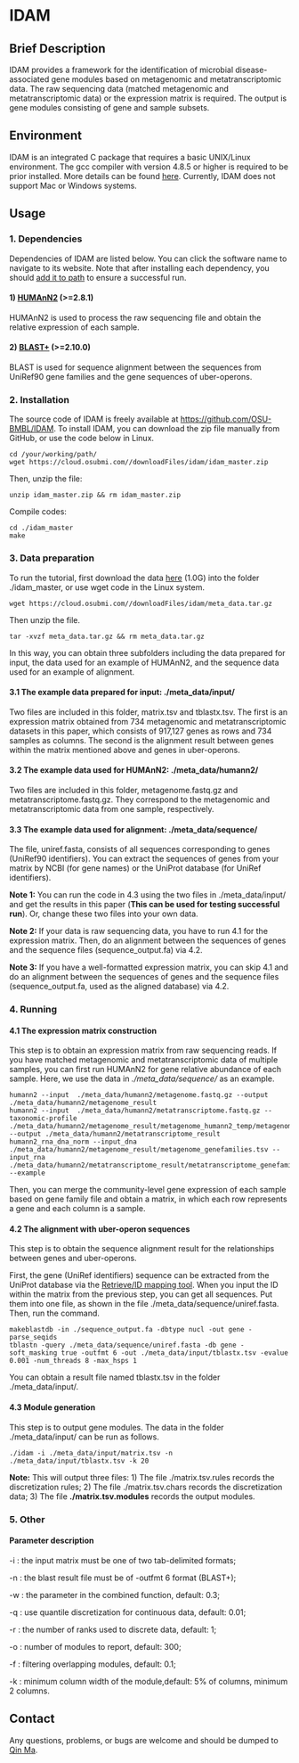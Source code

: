 # IDAM #
## Brief Description ##
IDAM provides a framework for the identification of microbial disease-associated gene modules based on metagenomic and metatranscriptomic data. The raw sequencing data (matched metagenomic and metatranscriptomic data) or the expression matrix is required. The output is gene modules consisting of gene and sample subsets.
## Environment ##
IDAM is an integrated C package that requires a basic UNIX/Linux environment. The gcc compiler with version 4.8.5 or higher is required to be prior installed. More details can be found [here](https://gcc.gnu.org/wiki/InstallingGCC). Currently, IDAM does not support Mac or Windows systems.
## Usage ##
### 1. Dependencies ###
Dependencies of IDAM are listed below. You can click the software name to navigate to its website. Note that after installing each dependency, you should [add it to path](https://unix.stackexchange.com/questions/26047/how-to-correctly-add-a-path-to-path) to ensure a successful run.
#### 1) [HUMAnN2](https://huttenhower.sph.harvard.edu/humann2) (>=2.8.1)
HUMAnN2 is used to process the raw sequencing file and obtain the relative expression of each sample.
#### 2) [BLAST+](https://ftp.ncbi.nlm.nih.gov/blast/executables/blast+/) (>=2.10.0) 
BLAST is used for sequence alignment between the sequences from UniRef90 gene families and the gene sequences of uber-operons.


### 2. Installation ###
The source code of IDAM is freely available at https://github.com/OSU-BMBL/IDAM. To install IDAM, you can download the zip file manually from GitHub, or use the code below in Linux.
   	 
	cd /your/working/path/ 
	wget https://cloud.osubmi.com//downloadFiles/idam/idam_master.zip

Then, unzip the file:

	unzip idam_master.zip && rm idam_master.zip

Compile codes:

	cd ./idam_master
	make


### 3. Data preparation ###
To run the tutorial, first download the data [here](https://cloud.osubmi.com//downloadFiles/idam/) (1.0G) into the folder ./idam_master, or use wget code in the Linux system.	
	
	wget https://cloud.osubmi.com//downloadFiles/idam/meta_data.tar.gz

Then unzip the file.
	
	tar -xvzf meta_data.tar.gz && rm meta_data.tar.gz

In this way, you can obtain three subfolders including the data prepared for input, the data used for an example of HUMAnN2, and the sequence data used for an example of alignment.
#### 3.1 The example data prepared for input:  ./meta_data/input/
Two files are included in this folder, matrix.tsv and tblastx.tsv. The first is an expression matrix obtained from 734 metagenomic and metatranscriptomic datasets in this paper, which consists of  917,127 genes as rows and 734 samples as columns. The second is the alignment result between genes within the matrix mentioned above and genes in uber-operons.
#### 3.2 The example data used for HUMAnN2: ./meta_data/humann2/
Two files are included in this folder, metagenome.fastq.gz and metatranscriptome.fastq.gz. They correspond to the metagenomic and metatranscriptomic data from one sample, respectively. 
#### 3.3 The example data used for alignment: ./meta_data/sequence/
The file, uniref.fasta,  consists of all sequences corresponding to genes (UniRef90 identifiers). You can extract the sequences of genes from your matrix by NCBI (for gene names) or the UniProt database (for UniRef identifiers).

**Note 1:** You can run the code in 4.3 using the two files in ./meta_data/input/ and get the results in this paper (**This can be used for testing successful run**). Or, change these two files into your own data.   

**Note 2:** If your data is raw sequencing data, you have to run 4.1 for the expression matrix. Then, do an alignment between the sequences of genes and the sequence files (sequence_output.fa) via 4.2.  

**Note 3:** If you have a well-formatted expression matrix, you can skip 4.1 and do an alignment between the sequences of genes and the sequence files (sequence_output.fa, used as the aligned database) via 4.2.  

### 4. Running ###
#### 4.1 The expression matrix construction ####
This step is to obtain an expression matrix from raw sequencing reads. If you have matched metagenomic and metatranscriptomic data of multiple samples, you can first run HUMAnN2 for gene relative abundance of each sample.  Here, we use the data in *./meta_data/sequence/* as an example.

	humann2 --input  ./meta_data/humann2/metagenome.fastq.gz --output ./meta_data/humann2/metagenome_result
	humann2 --input  ./meta_data/humann2/metatranscriptome.fastq.gz --taxonomic-profile ./meta_data/humann2/metagenome_result/metagenome_humann2_temp/metagenome_metaphlan_bugs_list.tsv --output ./meta_data/humann2/metatranscriptome_result
	humann2_rna_dna_norm --input_dna ./meta_data/humann2/metagenome_result/metagenome_genefamilies.tsv --input_rna ./meta_data/humann2/metatranscriptome_result/metatranscriptome_genefamilies.tsv --example 

Then, you can merge the community-level gene expression of each sample based on gene family file and obtain a matrix, in which each row represents a gene and each column is a sample.

 
#### 4.2 The alignment with uber-operon sequences ####
This step is to obtain the sequence alignment result for the relationships between genes and uber-operons. 

First, the gene (UniRef identifiers) sequence can be extracted from the UniProt database via the [Retrieve/ID mapping tool](https://www.uniprot.org/uploadlists/). When you input the ID within the matrix from the previous step, you can get all sequences. Put them into one file, as shown in the file ./meta_data/sequence/uniref.fasta. Then, run the command.

	makeblastdb -in ./sequence_output.fa -dbtype nucl -out gene -parse_seqids
	tblastn -query ./meta_data/sequence/uniref.fasta -db gene -soft_masking true -outfmt 6 -out ./meta_data/input/tblastx.tsv -evalue 0.001 -num_threads 8 -max_hsps 1

You can obtain a result file named tblastx.tsv in the folder ./meta_data/input/.



#### 4.3 Module generation ####
This step is to output gene modules. The data in the folder ./meta_data/input/ can be run as follows. 

	./idam -i ./meta_data/input/matrix.tsv -n ./meta_data/input/tblastx.tsv -k 20
	

**Note:** This will output three files: 1) The file ./matrix.tsv.rules records the discretization rules; 2) The file ./matrix.tsv.chars records the discretization data; 3) The file **./matrix.tsv.modules** records the output modules.  


### 5. Other ###
#### Parameter description ####
-i : the input matrix must be one of two tab-delimited formats;

-n : the blast result file must be of -outfmt 6 format (BLAST+);

-w : the parameter in the combined function, default: 0.3;

-q : use quantile discretization for continuous data, default: 0.01;

-r : the number of ranks used to discrete data, default: 1;

-o : number of modules to report, default: 300;

-f : filtering overlapping modules, default: 0.1;

-k : minimum column width of the module,default: 5% of columns, minimum 2 columns.



## Contact ##
Any questions, problems, or bugs are welcome and should be dumped to [Qin Ma](Qin.Ma@osumc.edu).










